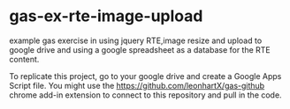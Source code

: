 # gas-ex-rte-image-upload
example gas exercise in using jquery RTE,image resize and upload to google drive
and using a google spreadsheet as a database for the RTE content.

To replicate this project, go to your google drive and create a Google Apps Script 
file.
You might use the https://github.com/leonhartX/gas-github chrome add-in extension to
connect to this repository and pull in the code.

